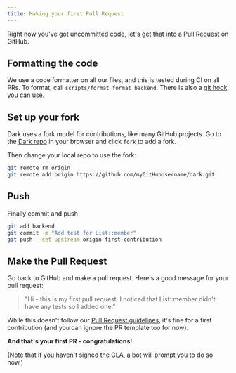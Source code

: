 ```yaml
---
title: Making your first Pull Request
---
```


Right now you've got uncommitted code, let's get that into a Pull Request on GitHub.

## Formatting the code

We use a code formatter on all our files, and this is tested during CI on
all PRs. To format, call `scripts/format format backend`.
There is also a [git hook you can
use](https://github.com/darklang/dark/blob/main/scripts/pre-commit-hook.sh).

## Set up your fork

Dark uses a fork model for contributions, like many GitHub projects. Go
to the [Dark repo](https://darklang.com/darklang/dark) in your browser
and click `fork` to add a fork.

Then change your local repo to use the fork:

```bash
git remote rm origin
git remote add origin https://github.com/myGitHubUsername/dark.git
```

## Push

Finally commit and push

```bash
git add backend
git commit -m "Add test for List::member"
git push --set-upstream origin first-contribution
```

## Make the Pull Request

Go back to GitHub and make a pull request. Here's a good message for your pull request:

> "Hi - this is my first pull request. I noticed that List::member didn't have any tests so I added one."

While this doesn't follow our [Pull Request
guidelines](/docs/contributing/making-a-pull-request#writing-a-successful-pull-request-message), it's fine for
a first contribution (and you can ignore the PR
template too for now).

**And that's your first PR - congratulations!**

(Note that if you haven't signed the CLA, a bot will prompt you to do so now.)
